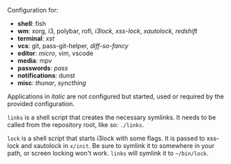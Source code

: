 Configuration for:

- **shell**: fish
- **wm**: xorg, i3, polybar, rofi, *i3lock*, *xss-lock*, *xautolock*, *redshift*
- **terminal**: *xst*
- **vcs**: git, pass-git-helper, *diff-so-fancy*
- **editor**: *micro*, vim, vscode
- **media**: mpv
- **passwords**: *pass*
- **notifications**: dunst
- **misc**: *thunar*, *syncthing*

Applications in *italic* are not configured but started, used or
required by the provided configuration.

`links` is a shell script that creates the necessary symlinks.
It needs to be called from the repository root, like so: `./links`.

`lock` is a shell script that starts i3lock with some flags.
It is passed to xss-lock and xautolock in `x/init`. Be sure to
symlink it to somewhere in your path, or screen locking won't work.
`links` will symlink it to `~/bin/lock`.
